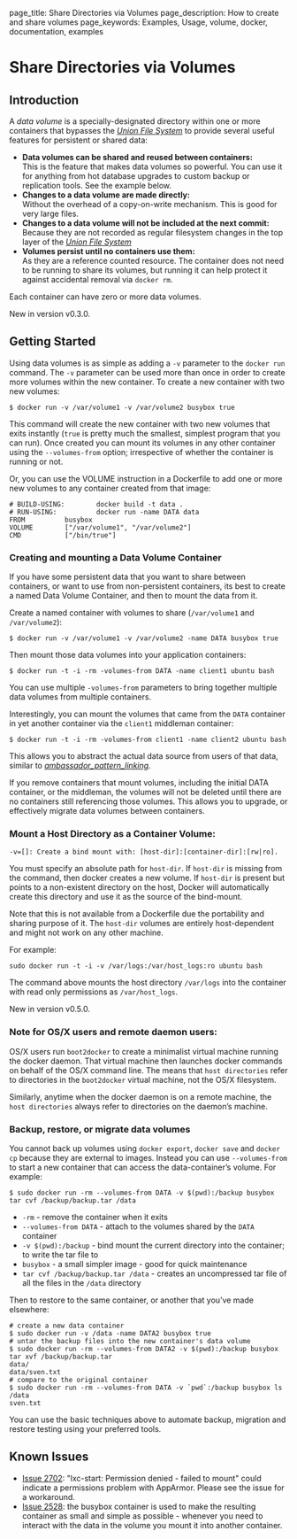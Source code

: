 page_title: Share Directories via Volumes
page_description: How to create and share volumes
page_keywords: Examples, Usage, volume, docker, documentation, examples

# Share Directories via Volumes

## Introduction

A *data volume* is a specially-designated directory within one or more
containers that bypasses the [*Union File
System*](../../terms/layer/#ufs-def) to provide several useful features
for persistent or shared data:

- **Data volumes can be shared and reused between containers:**  
  This is the feature that makes data volumes so powerful. You can
  use it for anything from hot database upgrades to custom backup or
  replication tools. See the example below.
- **Changes to a data volume are made directly:**  
  Without the overhead of a copy-on-write mechanism. This is good for
  very large files.
- **Changes to a data volume will not be included at the next commit:**  
  Because they are not recorded as regular filesystem changes in the
  top layer of the [*Union File System*](../../terms/layer/#ufs-def)
- **Volumes persist until no containers use them:**  
  As they are a reference counted resource. The container does not need to be
  running to share its volumes, but running it can help protect it
  against accidental removal via `docker rm`.

Each container can have zero or more data volumes.

New in version v0.3.0.

## Getting Started

Using data volumes is as simple as adding a `-v`
parameter to the `docker run` command. The
`-v` parameter can be used more than once in order
to create more volumes within the new container. To create a new
container with two new volumes:

    $ docker run -v /var/volume1 -v /var/volume2 busybox true

This command will create the new container with two new volumes that
exits instantly (`true` is pretty much the smallest,
simplest program that you can run). Once created you can mount its
volumes in any other container using the `--volumes-from`
option; irrespective of whether the container is running or
not.

Or, you can use the VOLUME instruction in a Dockerfile to add one or
more new volumes to any container created from that image:

    # BUILD-USING:        docker build -t data .
    # RUN-USING:          docker run -name DATA data
    FROM          busybox
    VOLUME        ["/var/volume1", "/var/volume2"]
    CMD           ["/bin/true"]

### Creating and mounting a Data Volume Container

If you have some persistent data that you want to share between
containers, or want to use from non-persistent containers, its best to
create a named Data Volume Container, and then to mount the data from
it.

Create a named container with volumes to share (`/var/volume1`
and `/var/volume2`):

    $ docker run -v /var/volume1 -v /var/volume2 -name DATA busybox true

Then mount those data volumes into your application containers:

    $ docker run -t -i -rm -volumes-from DATA -name client1 ubuntu bash

You can use multiple `-volumes-from` parameters to
bring together multiple data volumes from multiple containers.

Interestingly, you can mount the volumes that came from the
`DATA` container in yet another container via the
`client1` middleman container:

    $ docker run -t -i -rm -volumes-from client1 -name client2 ubuntu bash

This allows you to abstract the actual data source from users of that
data, similar to
[*ambassador\_pattern\_linking*](../ambassador_pattern_linking/#ambassador-pattern-linking).

If you remove containers that mount volumes, including the initial DATA
container, or the middleman, the volumes will not be deleted until there
are no containers still referencing those volumes. This allows you to
upgrade, or effectively migrate data volumes between containers.

### Mount a Host Directory as a Container Volume:

    -v=[]: Create a bind mount with: [host-dir]:[container-dir]:[rw|ro].

You must specify an absolute path for `host-dir`. If
`host-dir` is missing from the command, then docker
creates a new volume. If `host-dir` is present but
points to a non-existent directory on the host, Docker will
automatically create this directory and use it as the source of the
bind-mount.

Note that this is not available from a Dockerfile due the portability
and sharing purpose of it. The `host-dir` volumes
are entirely host-dependent and might not work on any other machine.

For example:

    sudo docker run -t -i -v /var/logs:/var/host_logs:ro ubuntu bash

The command above mounts the host directory `/var/logs`
into the container with read only permissions as
`/var/host_logs`.

New in version v0.5.0.

### Note for OS/X users and remote daemon users:

OS/X users run `boot2docker` to create a minimalist
virtual machine running the docker daemon. That virtual machine then
launches docker commands on behalf of the OS/X command line. The means
that `host directories` refer to directories in the
`boot2docker` virtual machine, not the OS/X
filesystem.

Similarly, anytime when the docker daemon is on a remote machine, the
`host directories` always refer to directories on
the daemon’s machine.

### Backup, restore, or migrate data volumes

You cannot back up volumes using `docker export`,
`docker save` and `docker cp`
because they are external to images. Instead you can use
`--volumes-from` to start a new container that can
access the data-container’s volume. For example:

    $ sudo docker run -rm --volumes-from DATA -v $(pwd):/backup busybox tar cvf /backup/backup.tar /data

-   `-rm` - remove the container when it exits
-   `--volumes-from DATA` - attach to the volumes
    shared by the `DATA` container
-   `-v $(pwd):/backup` - bind mount the current
    directory into the container; to write the tar file to
-   `busybox` - a small simpler image - good for
    quick maintenance
-   `tar cvf /backup/backup.tar /data` - creates an
    uncompressed tar file of all the files in the `/data`
 directory

Then to restore to the same container, or another that you’ve made
elsewhere:

    # create a new data container
    $ sudo docker run -v /data -name DATA2 busybox true
    # untar the backup files into the new container's data volume
    $ sudo docker run -rm --volumes-from DATA2 -v $(pwd):/backup busybox tar xvf /backup/backup.tar
    data/
    data/sven.txt
    # compare to the original container
    $ sudo docker run -rm --volumes-from DATA -v `pwd`:/backup busybox ls /data
    sven.txt

You can use the basic techniques above to automate backup, migration and
restore testing using your preferred tools.

## Known Issues

-   [Issue 2702](https://github.com/dotcloud/docker/issues/2702):
    "lxc-start: Permission denied - failed to mount" could indicate a
    permissions problem with AppArmor. Please see the issue for a
    workaround.
-   [Issue 2528](https://github.com/dotcloud/docker/issues/2528): the
    busybox container is used to make the resulting container as small
    and simple as possible - whenever you need to interact with the data
    in the volume you mount it into another container.

